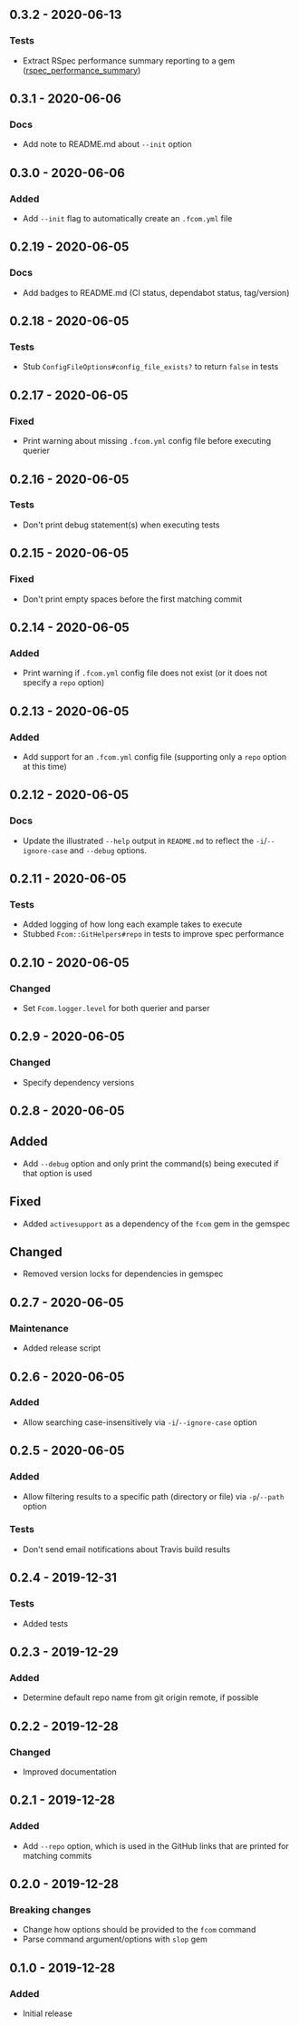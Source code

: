 ## 0.3.2 - 2020-06-13
### Tests
- Extract RSpec performance summary reporting to a gem
  ([rspec_performance_summary](https://github.com/davidrunger/rspec_performance_summary/))

## 0.3.1 - 2020-06-06
### Docs
- Add note to README.md about `--init` option

## 0.3.0 - 2020-06-06
### Added
- Add `--init` flag to automatically create an `.fcom.yml` file

## 0.2.19 - 2020-06-05
### Docs
- Add badges to README.md (CI status, dependabot status, tag/version)

## 0.2.18 - 2020-06-05
### Tests
- Stub `ConfigFileOptions#config_file_exists?` to return `false` in tests

## 0.2.17 - 2020-06-05
### Fixed
- Print warning about missing `.fcom.yml` config file before executing querier

## 0.2.16 - 2020-06-05
### Tests
- Don't print debug statement(s) when executing tests

## 0.2.15 - 2020-06-05
### Fixed
- Don't print empty spaces before the first matching commit

## 0.2.14 - 2020-06-05
### Added
- Print warning if `.fcom.yml` config file does not exist (or it does not specify a `repo` option)

## 0.2.13 - 2020-06-05
### Added
- Add support for an `.fcom.yml` config file (supporting only a `repo` option at this time)

## 0.2.12 - 2020-06-05
### Docs
- Update the illustrated `--help` output in `README.md` to reflect the `-i`/`--ignore-case` and
  `--debug` options.

## 0.2.11 - 2020-06-05
### Tests
- Added logging of how long each example takes to execute
- Stubbed `Fcom::GitHelpers#repo` in tests to improve spec performance

## 0.2.10 - 2020-06-05
### Changed
- Set `Fcom.logger.level` for both querier and parser

## 0.2.9 - 2020-06-05
### Changed
- Specify dependency versions

## 0.2.8 - 2020-06-05
## Added
- Add `--debug` option and only print the command(s) being executed if that option is used

## Fixed
- Added `activesupport` as a dependency of the `fcom` gem in the gemspec

## Changed
- Removed version locks for dependencies in gemspec

## 0.2.7 - 2020-06-05
### Maintenance
- Added release script

## 0.2.6 - 2020-06-05
### Added
- Allow searching case-insensitively via `-i`/`--ignore-case` option

## 0.2.5 - 2020-06-05
### Added
- Allow filtering results to a specific path (directory or file) via `-p`/`--path` option

### Tests
- Don't send email notifications about Travis build results

## 0.2.4 - 2019-12-31
### Tests
- Added tests

## 0.2.3 - 2019-12-29
### Added
- Determine default repo name from git origin remote, if possible

## 0.2.2 - 2019-12-28
### Changed
- Improved documentation

## 0.2.1 - 2019-12-28
### Added
- Add `--repo` option, which is used in the GitHub links that are printed for matching commits

## 0.2.0 - 2019-12-28
### Breaking changes
- Change how options should be provided to the `fcom` command
- Parse command argument/options with `slop` gem

## 0.1.0 - 2019-12-28
### Added
- Initial release
